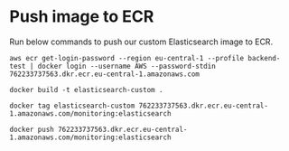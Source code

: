 # Push image to ECR
Run below commands to push our custom Elasticsearch image to ECR.
```
aws ecr get-login-password --region eu-central-1 --profile backend-test | docker login --username AWS --password-stdin 762233737563.dkr.ecr.eu-central-1.amazonaws.com
```

```
docker build -t elasticsearch-custom .
```

```
docker tag elasticsearch-custom 762233737563.dkr.ecr.eu-central-1.amazonaws.com/monitoring:elasticsearch
```

```
docker push 762233737563.dkr.ecr.eu-central-1.amazonaws.com/monitoring:elasticsearch
```